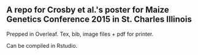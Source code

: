 ## A repo for Crosby et al.'s poster for Maize Genetics Conference 2015 in St. Charles Illinois

Prepped in Overleaf. Tex, bib, image files + pdf for printer.

Can be compiled in Rstudio.
